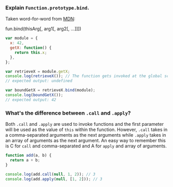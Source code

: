 ### Explain `Function.prototype.bind`.

Taken word-for-word from
[MDN](https://developer.mozilla.org/en/docs/Web/JavaScript/Reference/Global_objects/Function/bind):

fun.bind(thisArg[, arg1[, arg2[, ...]]])

```js
var module = {
  x: 42,
  getX: function() {
    return this.x;
  },
};

var retrieveX = module.getX;
console.log(retrieveX()); // The function gets invoked at the global scope
// expected output: undefined

var boundGetX = retrieveX.bind(module);
console.log(boundGetX());
// expected output: 42
```

### What's the difference between `.call` and `.apply`?

Both `.call` and `.apply` are used to invoke functions and the first parameter will be used as the value of `this`
within the function. However, `.call` takes in a comma-separated arguments as the next arguments while `.apply` takes in
an array of arguments as the next argument. An easy way to remember this is C for `call` and comma-separated and A for
`apply` and array of arguments.

```js
function add(a, b) {
  return a + b;
}

console.log(add.call(null, 1, 2)); // 3
console.log(add.apply(null, [1, 2])); // 3
```
